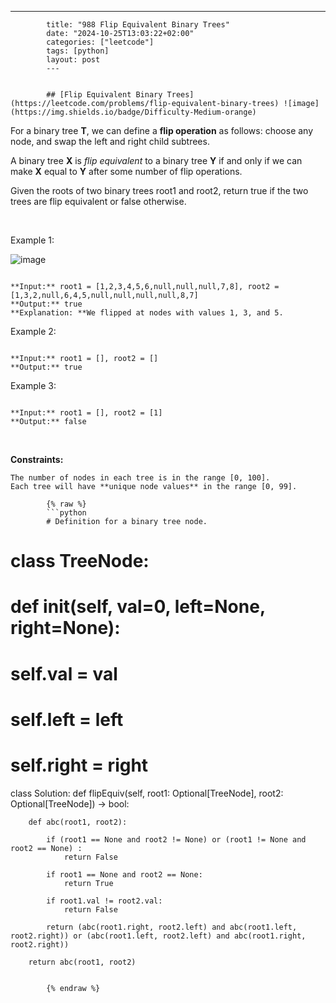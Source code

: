 ---
            title: "988 Flip Equivalent Binary Trees"
            date: "2024-10-25T13:03:22+02:00"
            categories: ["leetcode"]
            tags: [python]
            layout: post
            ---
            

            ## [Flip Equivalent Binary Trees](https://leetcode.com/problems/flip-equivalent-binary-trees) ![image](https://img.shields.io/badge/Difficulty-Medium-orange)

For a binary tree **T**, we can define a **flip operation** as follows: choose any node, and swap the left and right child subtrees.

A binary tree **X** is *flip equivalent* to a binary tree **Y** if and only if we can make **X** equal to **Y** after some number of flip operations.

Given the roots of two binary trees root1 and root2, return true if the two trees are flip equivalent or false otherwise.

 

Example 1:

![image](https://assets.leetcode.com/uploads/2018/11/29/tree_ex.png)
```

**Input:** root1 = [1,2,3,4,5,6,null,null,null,7,8], root2 = [1,3,2,null,6,4,5,null,null,null,null,8,7]
**Output:** true
**Explanation: **We flipped at nodes with values 1, 3, and 5.

```

Example 2:

```

**Input:** root1 = [], root2 = []
**Output:** true

```

Example 3:

```

**Input:** root1 = [], root2 = [1]
**Output:** false

```

 

**Constraints:**

	The number of nodes in each tree is in the range [0, 100].
	Each tree will have **unique node values** in the range [0, 99].

            {% raw %}
            ```python
            # Definition for a binary tree node.
# class TreeNode:
#     def __init__(self, val=0, left=None, right=None):
#         self.val = val
#         self.left = left
#         self.right = right
class Solution:
    def flipEquiv(self, root1: Optional[TreeNode], root2: Optional[TreeNode]) -> bool:
        
        
        def abc(root1, root2):
            
            if (root1 == None and root2 != None) or (root1 != None and root2 == None) :
                return False

            if root1 == None and root2 == None:
                return True

            if root1.val != root2.val:
                return False

            return (abc(root1.right, root2.left) and abc(root1.left, root2.right)) or (abc(root1.left, root2.left) and abc(root1.right, root2.right))

        return abc(root1, root2)
        
        
            {% endraw %}
            